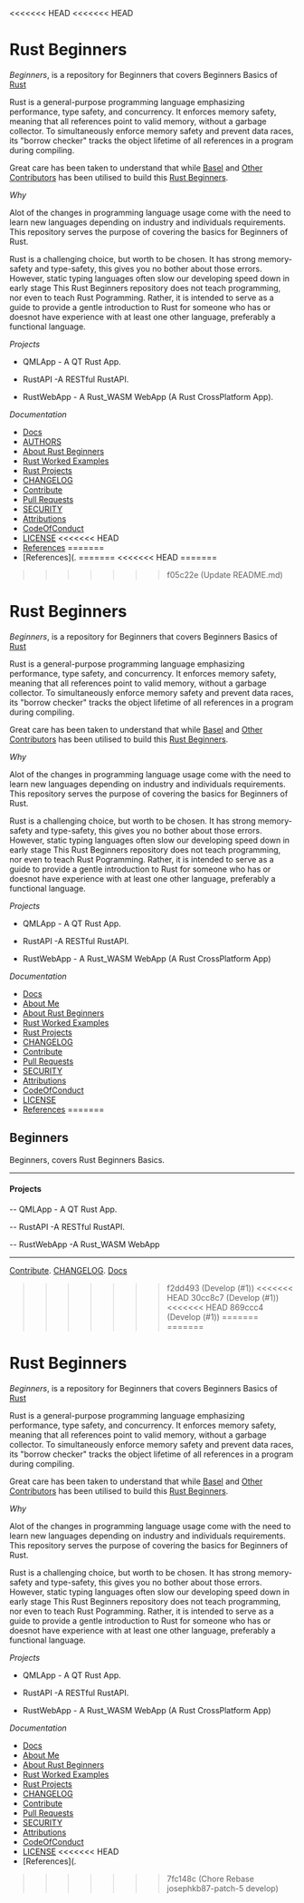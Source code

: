 <<<<<<< HEAD
<<<<<<< HEAD
# Rust Beginners

_Beginners_, is a repository for Beginners that covers Beginners Basics of [Rust](#)

Rust is a general-purpose programming language emphasizing performance, type safety, and concurrency. It enforces memory safety, meaning that all references point to valid memory, without a garbage collector. To simultaneously enforce memory safety and prevent data races, its "borrow checker" tracks the object lifetime of all references in a program during compiling.


Great care has been taken to understand that while [Basel](#) and [Other Contributors](##) has been utilised to build this [Rust Beginners](#).

_Why_

Alot of the changes in programming language usage come with the need to learn new languages depending on industry and individuals requirements.
This repository serves the purpose of covering the basics for Beginners of Rust.

Rust is a challenging choice, but worth to be chosen. It has strong memory-safety and type-safety, this gives you no bother about those errors. However, static typing languages often slow our developing speed down in early stage 
This Rust Beginners repository does not teach programming, nor even to teach Rust Pogramming. 
Rather, it is intended to serve as a guide to provide a gentle introduction to Rust for someone who has or doesnot have experience with at least one other language, preferably a functional language.

_Projects_

* QMLApp - A QT Rust App.

* RustAPI -A RESTful RustAPI.

* RustWebApp - A Rust_WASM WebApp (A Rust CrossPlatform App).


_Documentation_

* [Docs](..docs/)
* [AUTHORS](..docs/AUTHORS/AUTHORS.md)
* [About Rust Beginners](../docs/README.md)
* [Rust Worked Examples](https://github.com/josephkb87/Beginners/tree/main/RustWorkedExamples/README.md)
* [Rust Projects](https://github.com/josephkb87/RustBeginners/tree/main/Projects/README.md)
* [CHANGELOG](../docs/CHANGELOG.md) 
* [Contribute](../docs/CONTRIBUTING.md)
* [Pull Requests](../docs/blob/PRs.md)  
* [SECURITY](../docs/SECURITY.md) 
* [Attributions](..docs/Attributions.md) 
* [CodeOfConduct](../docs/CodeOfConduct.md) 
* [LICENSE](../LICENSE.md)
<<<<<<< HEAD
* [References](../docs/References.md   )
=======
* [References](.
=======
<<<<<<< HEAD
=======
>>>>>>> f05c22e (Update README.md)
# Rust Beginners

_Beginners_, is a repository for Beginners that covers Beginners Basics of [Rust](#)

Rust is a general-purpose programming language emphasizing performance, type safety, and concurrency. It enforces memory safety, meaning that all references point to valid memory, without a garbage collector. To simultaneously enforce memory safety and prevent data races, its "borrow checker" tracks the object lifetime of all references in a program during compiling.

Great care has been taken to understand that while [Basel](#) and [Other Contributors](##) has been utilised to build this [Rust Beginners](#).

_Why_

Alot of the changes in programming language usage come with the need to learn new languages depending on industry and individuals requirements.
This repository serves the purpose of covering the basics for Beginners of Rust.

Rust is a challenging choice, but worth to be chosen. It has strong memory-safety and type-safety, this gives you no bother about those errors. However, static typing languages often slow our developing speed down in early stage 
This Rust Beginners repository does not teach programming, nor even to teach Rust Pogramming. 
Rather, it is intended to serve as a guide to provide a gentle introduction to Rust for someone who has or doesnot have experience with at least one other language, preferably a functional language.

_Projects_

* QMLApp - A QT Rust App.

* RustAPI -A RESTful RustAPI.

* RustWebApp - A Rust_WASM WebApp (A Rust CrossPlatform App)


_Documentation_

* [Docs](..docs/)
* [About Me](https://github.com/josephkb87)
* [About Rust Beginners](../docs/README.md)
* [Rust Worked Examples](https://github.com/josephkb87/Beginners/tree/main/RustWorkedExamples/README.md)
* [Rust Projects](https://github.com/josephkb87/RustBeginners/tree/main/Projects/README.md)
* [CHANGELOG](../docs/CHANGELOG.md) 
* [Contribute](../docs/CONTRIBUTING.md)
* [Pull Requests](../docs/blob/PRs.md)  
* [SECURITY](../docs/SECURITY.md) 
* [Attributions](..docs/Attributions.md) 
* [CodeOfConduct](../docs/CodeOfConduct.md) 
* [LICENSE](../LICENSE.md)
* [References](../docs/References.md   )
=======
## Beginners 

Beginners, covers Rust Beginners Basics.

---
#### Projects

-- QMLApp - A QT Rust App.

-- RustAPI -A RESTful RustAPI.

--  RustWebApp -A Rust_WASM WebApp 

---
[Contribute](..docs/Contributing.md). [CHANGELOG](..docs/CHANGELOG.md). [Docs](..docs/)
>>>>>>> f2dd493 (Develop (#1))
<<<<<<< HEAD
>>>>>>> 30cc8c7 (Develop (#1))
<<<<<<< HEAD
>>>>>>> 869ccc4 (Develop (#1))
=======
=======
# Rust Beginners

_Beginners_, is a repository for Beginners that covers Beginners Basics of [Rust](#)

Rust is a general-purpose programming language emphasizing performance, type safety, and concurrency. It enforces memory safety, meaning that all references point to valid memory, without a garbage collector. To simultaneously enforce memory safety and prevent data races, its "borrow checker" tracks the object lifetime of all references in a program during compiling.

Great care has been taken to understand that while [Basel](#) and [Other Contributors](##) has been utilised to build this [Rust Beginners](#).

_Why_

Alot of the changes in programming language usage come with the need to learn new languages depending on industry and individuals requirements.
This repository serves the purpose of covering the basics for Beginners of Rust.

Rust is a challenging choice, but worth to be chosen. It has strong memory-safety and type-safety, this gives you no bother about those errors. However, static typing languages often slow our developing speed down in early stage 
This Rust Beginners repository does not teach programming, nor even to teach Rust Pogramming. 
Rather, it is intended to serve as a guide to provide a gentle introduction to Rust for someone who has or doesnot have experience with at least one other language, preferably a functional language.

_Projects_

* QMLApp - A QT Rust App.

* RustAPI -A RESTful RustAPI.

* RustWebApp - A Rust_WASM WebApp (A Rust CrossPlatform App)


_Documentation_

* [Docs](..docs/)
* [About Me](https://github.com/josephkb87)
* [About Rust Beginners](../docs/README.md)
* [Rust Worked Examples](https://github.com/josephkb87/Beginners/tree/main/RustWorkedExamples/README.md)
* [Rust Projects](https://github.com/josephkb87/RustBeginners/tree/main/Projects/README.md)
* [CHANGELOG](../docs/CHANGELOG.md) 
* [Contribute](../docs/CONTRIBUTING.md)
* [Pull Requests](../docs/blob/PRs.md)  
* [SECURITY](../docs/SECURITY.md) 
* [Attributions](..docs/Attributions.md) 
* [CodeOfConduct](../docs/CodeOfConduct.md) 
* [LICENSE](../LICENSE.md)
<<<<<<< HEAD
* [References](.
>>>>>>> 7fc148c (Chore Rebase josephkb87-patch-5 develop)
